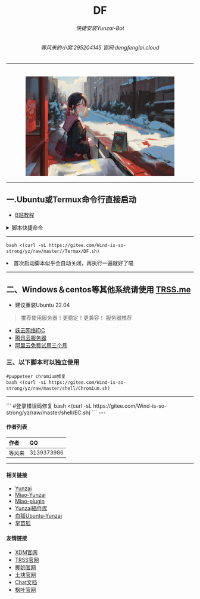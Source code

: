 <h1 align="center">DF</h1>

<h6 align="center">快捷安装Yunzai-Bot</h6>
<h6 align="center">等风来的小窝:295204145  官网:dengfenglai.cloud</h6>
<hr>
<div style="text-align: center;">
  <img src="图片/kakuya.png" alt="辉夜" width="400" style="margin-top: 20px;">
</div>

---

## 一.Ubuntu或Termux命令行直接启动<br>

- [B站教程](https://b23.tv/2bkII8R)
<details>
  <summary>脚本快捷命令</summary>


  #### 快捷命令
| 指令 | 说明              |
|----|-----------------|
| u  | 在Termux启动Ubuntu |
| d  | 启动脚本            |
#### Yunzai-BOT快捷命令
| 指令 | 说明              |
|----|-----------------|
| yz | CD云崽根目录         |
| y  | 前台启动            |
| r  | 后台运行            |
| l  | 查看日志            |
| s  | 停止运行            |
| g  | 重置登录            |
#### Miao-Yunzai快捷命令
| 指令 | 说明              |
|----|-----------------|
| mz | CD喵崽根目录         | 
| m  | 前台启动喵崽         | 
| mr | 后台启动喵崽         |  
| ml | 查看喵崽日志         | 
| ms | 停止喵崽运行         |  
| mg | 重置喵崽账号         | 
#### 早苗Bot快捷命令
| 指令 | 说明              |
|----|-----------------|
| h | 启动脚本             |

</details>


<hr/>

```
bash <(curl -sL https://gitee.com/Wind-is-so-strong/yz/raw/master//Termux/DF.sh)
```

<li>首次启动脚本似乎会自动关闭，再执行一遍就好了喵

<hr>

## 二、Windows＆centos等其他系统请使用 [TRSS.me](http://trss.me)
- 建议重装Ubuntu 22.04
>推荐使用服务器！更稳定！更兼容！
服务器推荐
- [妖云网络IDC](https://02vps.cn/aff/DPUVCKMW)
- [腾讯云服务器](https://cloud.tencent.com/act/pro/seckill_season?fromSource=gwzcw.7285964.728964.7285964&utm_medium=cpc&utm_id=gwzcw.7285964.7285964.7285964)
- [阿里云免费试用三个月](https://free.aliyun.com/?utm_content=se_1013927383)
  

### 三、以下脚本可以独立使用

```
#puppeteer chromium修复
bash <(curl -sL https://gitee.com/Wind-is-so-strong/yz/raw/master/shell/Chromium.sh)
```
<hr>
```
#登录错误码修复
bash <(curl -sL https://gitee.com/Wind-is-so-strong/yz/raw/master/shell/EC.sh)
```
---


#### 作者列表
| 作者 | QQ |
| --- | --- |
|等风来|3139373986|

<hr/>


#### 相关链接

- [Yunzai](https://gitee.com/Le-niao/Yunzai-Bot)
- [Miao-Yunzai](https://gitee.com/yoimiya-kokomi/Miao-Yunzai)
- [Miao-plugin](https://gitee.com/yoimiya-kokomi/miao-plugin)
- [Yunzai插件库](https://gitee.com/yhArcadia/Yunzai-Bot-plugins-index)
- [白狐Ubuntu-Yunzai](https://gitee.com/baihu433/Ubuntu-Yunzai)
- [早苗狐](https://afdian.net/@Sanae)

#### 友情链接
- [XDM官网](https://hanxuan.cc/)
- [TRSS官网](https://trss.me/)
- [椰奶官网](https://www.yenai.ren/)
- [土块官网](https://tukuai.one/)
- [Chat文档](https://chatgpt-docs.err0r.top/)
- [枫叶官网](https://mapleleaves.cn/)
